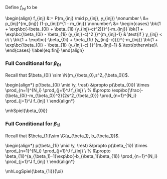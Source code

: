 Define $f_{inj}$ to be

\begin{align}
f_{inj} &:= P(m_{inj} \mid p_{inj}, y_{inj}) \nonumber \\
&= p_{inj}^{m_{inj}} (1-p_{inj})^{1 - m_{inj}} \nonumber\\
&=
\begin{cases}
\bk{1 + \exp\bc{-\beta_{0i} + \beta_{1i} (y_{inj}-c)^2)}}^{-m_{inj}}
\bk{1 + \exp\bc{\beta_{0i} - \beta_{1i} (y_{inj}-c)^2 }}^{m_{inj}-1} & \text{if } y_{inj} < c\\
\\
\bk{1 + \exp\bc{-\beta_{0i} + \beta_{1i} (y_{inj}-c))}}^{-m_{inj}}
\bk{1 + \exp\bc{\beta_{0i} - \beta_{1i} (y_{inj}-c) }}^{m_{inj}-1} & \text{otherwise}\\
\end{cases}
\label{eq:finj}
\end{align}

### Full Conditional for $\beta_{0i}$
Recall that $\beta_{0i} \sim \N(m_{\beta_0},s^2_{\beta_0})$.

\begin{align*}
p(\beta_{0i} \mid \y, \rest) &\propto
p(\beta_{0i}) \times \prod_{n=1}^{N_i} \prod_{j=1}^J f_{inj} \\
%
&\propto \exp\bc{\frac{-(\beta_{0i}-m_{\beta_0})^2}{2s^2_{\beta_0}}} \prod_{n=1}^{N_i} \prod_{j=1}^J f_{inj} \\
\end{align*}

\mhSpiel{\beta_{0i}}


### Full Conditional for $\beta_{1i}$
Recall that $\beta_{1i}\sim \G(a_{\beta_1}, b_{\beta_1})$.

\begin{align*}
p(\beta_{1i} \mid \y, \rest) &\propto
p(\beta_{1i}) \times 
\prod_{n=1}^{N_i} \prod_{j=1}^J f_{inj} \\
%
&\propto \beta_{1i}^{a_{\beta_1}-1}\exp\bc{-b_{\beta_1}\beta_{1i}} 
\prod_{n=1}^{N_i} \prod_{j=1}^J f_{inj} \\
\end{align*}

\mhLogSpiel{\beta_{1i}}{\xi}


